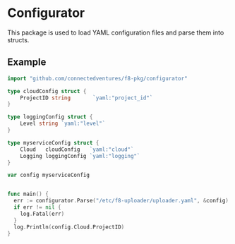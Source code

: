 # Configurator
This package is used to load YAML configuration files and parse them into
structs.

## Example

```go
import "github.com/connectedventures/f8-pkg/configurator"

type cloudConfig struct {
	ProjectID string       `yaml:"project_id"`
}

type loggingConfig struct {
	Level string `yaml:"level"`
}

type myserviceConfig struct {
	Cloud   cloudConfig   `yaml:"cloud"`
	Logging loggingConfig `yaml:"logging"`
}

var config myserviceConfig


func main() {
  err := configurator.Parse("/etc/f8-uploader/uploader.yaml", &config)
  if err != nil {
    log.Fatal(err)
  }
  log.Println(config.Cloud.ProjectID)
}
```
